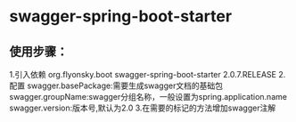 # swagger-spring-boot-starter

## 使用步骤：
1.引入依赖
    <dependency>
	    <groupId>org.flyonsky.boot</groupId>
	    <artifactId>swagger-spring-boot-starter</artifactId>
	    <version>2.0.7.RELEASE</version>
	</dependency>
2.配置
swagger.basePackage:需要生成swagger文档的基础包
swagger.groupName:swagger分组名称，一般设置为spring.application.name
swagger.version:版本号,默认为2.0
3.在需要的标记的方法增加swagger注解
